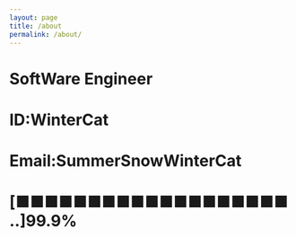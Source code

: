 ```yaml
---
layout: page
title: /about
permalink: /about/
---
```

# SoftWare Engineer

# ID:WinterCat

# Email:SummerSnowWinterCat

# [■■■■■■■■■■■■■■■■■■■..]99.9%

